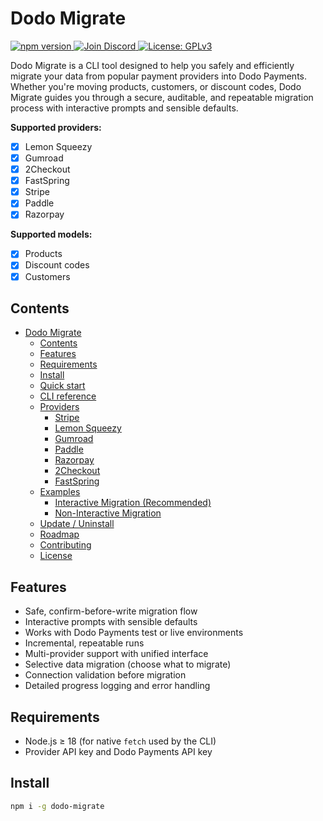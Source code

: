 # Dodo Migrate
<p align="left">
  <a href="https://www.npmjs.com/package/dodo-migrate">
    <img src="https://img.shields.io/npm/v/dodo-migrate?color=cb3837&label=npm&logo=npm" alt="npm version" />
  </a>
  <a href="https://discord.gg/bYqAp4ayYh">
    <img src="https://img.shields.io/discord/1305511580854779984?label=Join%20Discord&logo=discord" alt="Join Discord" />
  </a>
  <a href="LICENSE">
    <img src="https://img.shields.io/badge/license-GPLv3-blue.svg" alt="License: GPLv3" />
  </a>
</p>

Dodo Migrate is a CLI tool designed to help you safely and efficiently migrate your data from popular payment providers into Dodo Payments. Whether you're moving products, customers, or discount codes, Dodo Migrate guides you through a secure, auditable, and repeatable migration process with interactive prompts and sensible defaults.

**Supported providers:**
- [x] Lemon Squeezy
- [x] Gumroad
- [x] 2Checkout
- [x] FastSpring
- [x] Stripe
- [x] Paddle
- [x] Razorpay

**Supported models:**
- [x] Products
- [x] Discount codes
- [x] Customers

## Contents
- [Dodo Migrate](#dodo-migrate)
  - [Contents](#contents)
  - [Features](#features)
  - [Requirements](#requirements)
  - [Install](#install)
  - [Quick start](#quick-start)
  - [CLI reference](#cli-reference)
  - [Providers](#providers)
    - [Stripe](#stripe)
    - [Lemon Squeezy](#lemon-squeezy)
    - [Gumroad](#gumroad)
    - [Paddle](#paddle)
    - [Razorpay](#razorpay)
    - [2Checkout](#2checkout)
    - [FastSpring](#fastspring)
  - [Examples](#examples)
    - [Interactive Migration (Recommended)](#interactive-migration-recommended)
    - [Non-Interactive Migration](#non-interactive-migration)
  - [Update / Uninstall](#update--uninstall)
  - [Roadmap](#roadmap)
  - [Contributing](#contributing)
  - [License](#license)

## Features
- Safe, confirm-before-write migration flow
- Interactive prompts with sensible defaults
- Works with Dodo Payments test or live environments
- Incremental, repeatable runs
- Multi-provider support with unified interface
- Selective data migration (choose what to migrate)
- Connection validation before migration
- Detailed progress logging and error handling

## Requirements
- Node.js ≥ 18 (for native `fetch` used by the CLI)
- Provider API key and Dodo Payments API key

## Install
```bash
npm i -g dodo-migrate
